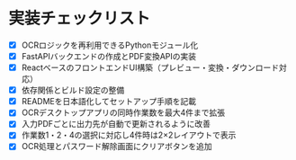 # 実装チェックリスト

- [x] OCRロジックを再利用できるPythonモジュール化
- [x] FastAPIバックエンドの作成とPDF変換APIの実装
- [x] ReactベースのフロントエンドUI構築（プレビュー・変換・ダウンロード対応）
- [x] 依存関係とビルド設定の整備
- [x] READMEを日本語化してセットアップ手順を記載
- [x] OCRデスクトップアプリの同時作業数を最大4件まで拡張
- [x] 入力PDFごとに出力先が自動で更新されるように改善
- [x] 作業数1・2・4の選択に対応し4件時は2×2レイアウトで表示
- [x] OCR処理とパスワード解除画面にクリアボタンを追加
